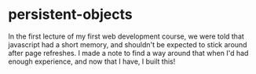 # persistent-objects
In the first lecture of my first web development course, we were told that javascript had a short memory, and shouldn't be expected to stick around after page refreshes. I made a note to find a way around that when I'd had enough experience, and now that I have, I built this!
